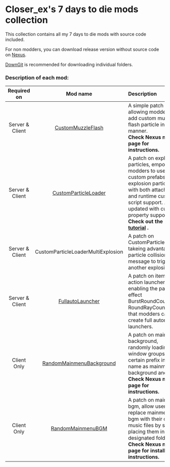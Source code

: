 # Closer_ex's 7 days to die mods collection
This collection contains all my 7 days to die mods with source code included.

For non modders, you can download release version without source code on [Nexus](https://www.nexusmods.com/7daystodie/users/91949543?tab=user+files).

[DownGit](https://minhaskamal.github.io/DownGit/#/home) is recommended for downloading individual folders.

### Description of each mod:

|Required on|Mod name|Description| 
|:---:|:---:|:---|
|Server & Client|[CustomMuzzleFlash](https://www.nexusmods.com/7daystodie/mods/2063) |A simple patch allowing modders to add custom muzzle flash particle in vanilla manner.<br>**Check Nexus mod page for instructions.**|
|Server & Client|[CustomParticleLoader](https://www.nexusmods.com/7daystodie/mods/2036) |A patch on explosion particles, empowering modders to use custom prefabs as explosion particle, with both attached and runtime custom script support. Also updated with custom property support.<br>**Check out the [tutorial](https://community.7daystodie.com/topic/27941-using-custom-explosion-particles-with-working-scripts-in-a20/) .**|
|Server & Client|CustomParticleLoaderMultiExplosion|A patch on CustomParticleLoader takeing advantage of particle collision message to trigger another explosion.|
|Server & Client|[FullautoLauncher](https://www.nexusmods.com/7daystodie/mods/2062) |A patch on item action launcher class enabling the passive effect BurstRoundCount and RoundRayCount, so that modders can create full automatic launchers.|
|Client Only|[RandomMainmenuBackground](https://www.nexusmods.com/7daystodie/mods/2120) |A patch on mainmenu background, randomly loading window groups with certain prefix in their name as mainmenu background and logo.<br>**Check Nexus mod page for instructions.**|
|Client Only|[RandomMainmenuBGM](https://www.nexusmods.com/7daystodie/mods/2125) |A patch on mainmenu bgm, allow users to replace mainmenu bgm with their own music files by simply placing them in designated folders.<br>**Check Nexus mod page for installation instructions.**|
